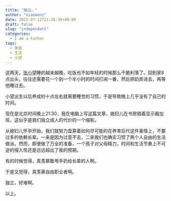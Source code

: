 ```yaml
---
title: "独立。"
author: "xiaowenz"
date: 2022-07-12T21:26:39+08:00
draft: false
slug: "independent"
categories:
  - I am a Father
tags:
  - 家庭
  - 生活
  - 小望
---
```


这两天，[张小望](/2021/12/31/153.html)睡的越来越晚，吃饭也不如年轻的时候那么干脆利落了。回到家8点出头，往往还需要花一个到一个半小时的时间打闹一番，然后把奶弄进去，再等他睡过去。

小望出生以后养成的十点左右就需要睡觉的习惯，于是导致晚上几乎没有了自己的时间。

现在是北京时间晚上21:30，我在电脑上写这篇文章，媳妇儿在书房插着显示器加班，这似乎是我们独立成人的代价的一个缩影。

从媳妇儿怀孕开始，我们就努力盘算着如何尽可能的在养育后代这件事情上，不要过多的依赖长辈。一来是因为过意不去，二来我们也确实习惯了两个人自由的生活做派。然而，即便做了万全的准备，一个孩子对父母精力，时间和生活节奏上不可逆的侵入性还是远远超出了我的预期。

有的时候觉得，真羡慕敢甩手扔给长辈的人啊。

于是又觉得，真羡慕自由职业者啊。

独立，好难啊。

以上。